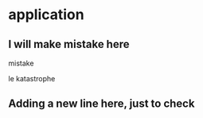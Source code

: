 # application

## I will make mistake here

mistake <!-- --i have typo -->

le katastrophe

## Adding a new line here, just to check
